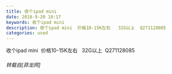 ```yaml
---
title: 收个ipad mini
date: 2018-9-20 10:17
keywords: 收个ipad mini
description: 收个ipad mini  价格10-15K左右   32G以上  Q271128085
categories: used
---
```

<td class="t_f" id="postmessage_1838407">

收个ipad mini  价格10-15K左右   32G以上  Q271128085</td>
###### 转载自[菲龙网]